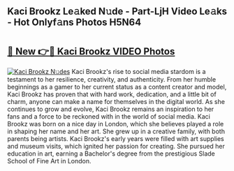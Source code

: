 ## Kaci Brookz Le𝚊ked N𝚞de - Part-LjH Video Le𝚊ks - Hot Onlyf𝚊ns Photos H5N64

# <h2><a href="http://ab60117.deff.icu/?id=Kaci+Brookz">🔗 New 👉🔴 Kaci Brookz VIDEO Photos</a></h2>

[![Kaci Brookz N𝚞des](https://i.imgur.com/rIISA9y.gif)](http://ab60117.deff.icu/?id=Kaci+Brookz)
Kaci Brookz's rise to social media stardom is a testament to her resilience, creativity, and authenticity. From her humble beginnings as a gamer to her current status as a content creator and model, Kaci Brookz has proven that with hard work, dedication, and a little bit of charm, anyone can make a name for themselves in the digital world. As she continues to grow and evolve, Kaci Brookz remains an inspiration to her fans and a force to be reckoned with in the world of social media. Kaci Brookz was born on a nice day in London, which she believes played a role in shaping her name and her art. She grew up in a creative family, with both parents being artists. Kaci Brookz's early years were filled with art supplies and museum visits, which ignited her passion for creating. She pursued her education in art, earning a Bachelor's degree from the prestigious Slade School of Fine Art in London.
